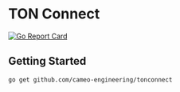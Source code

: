 # TON Connect

[![Go Report Card](https://goreportcard.com/badge/github.com/cameo-engineering/tonconnect)](https://goreportcard.com/report/github.com/cameo-engineering/tonconnect)

## Getting Started

```bash
go get github.com/cameo-engineering/tonconnect
```
